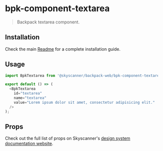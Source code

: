 # bpk-component-textarea

> Backpack textarea component.

## Installation

Check the main [Readme](https://github.com/skyscanner/backpack#usage) for a complete installation guide.

## Usage

```js
import BpkTextarea from '@skyscanner/backpack-web/bpk-component-textarea';

export default () => (
  <BpkTextarea
    id="textarea"
    name="textarea"
    value="Lorem ipsum dolor sit amet, consectetur adipisicing elit."
  />
);
```

## Props

Check out the full list of props on Skyscanner's [design system documentation website](https://www.skyscanner.design/latest/components/text-input/web-nRg9O75F#section-textarea-props-5a).
